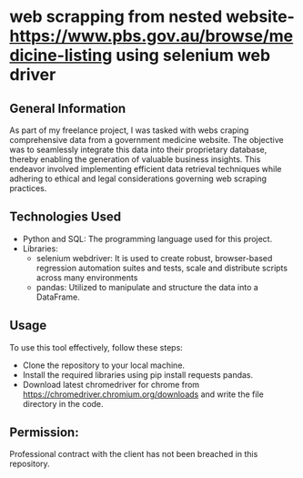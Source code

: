# web scrapping from nested website- https://www.pbs.gov.au/browse/medicine-listing using selenium web driver 

## General Information
As part of my freelance project, I was tasked with webs craping comprehensive data from a government medicine website. The objective was to seamlessly integrate this data into their proprietary database, thereby enabling the generation of valuable business insights. This endeavor involved implementing efficient data retrieval techniques while adhering to ethical and legal considerations governing web scraping practices.

## Technologies Used
* Python and SQL: The programming language used for this project.
* Libraries:
    * selenium webdriver: It is used to create robust, browser-based regression automation suites and tests, scale and distribute scripts across many environments
    * pandas: Utilized to manipulate and structure the data into a DataFrame.
    
## Usage
To use this tool effectively, follow these steps:

* Clone the repository to your local machine.
* Install the required libraries using pip install requests pandas.
* Download latest chromedriver for chrome from https://chromedriver.chromium.org/downloads and write the file directory in the code.

## Permission:
Professional contract with the client has not been breached in this repository.





